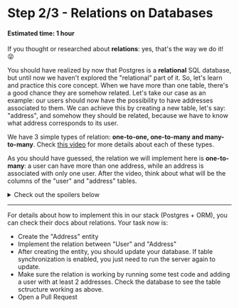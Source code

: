 # Step 2/3 - Relations on Databases
#### Estimated time: 1 hour

If you thought or researched about **relations**: yes, that's the way we do it! 😝

You should have realized by now that Postgres is a **relational** SQL database, but until now we haven't explored the "relational" part of it. So, let's learn and practice this core concept. When we have more than one table, there's a good chance they are somehow related. Let's take our case as an example: our users should now have the possibility to have addresses associated to them. We can achieve this by creating a new table, let's say: "address", and somehow they should be related, because we have to know what address corresponds to its user.

We have 3 simple types of relation: **one-to-one, one-to-many and many-to-many**. Check [this video](https://www.taqcursos.com.br/course/5?videoId=38) for more details about each of these types.

As you should have guessed, the relation we will implement here is **one-to-many**: a user can have more than one address, while an address is associated with only one user. After the video, think about what will be the columns of the "user" and "address" tables.

<details>
  <summary>Check out the spoilers below</summary>

  ```txt
  +-------------+--------------+
  |            user            |
  +-------------+--------------+
  | id          | PRIMARY KEY  |
  | name        |              | 
  | email       |              |
  | birthDate   |              |
  | password    |              |
  +-------------+--------------+

  +--------------+--------------+
  |          address            |
  +--------------+--------------+
  | id           | PRIMARY KEY  |
  | cep          |              | 
  | street       |              |
  | streetNumber |              |
  | complement   |              |
  | neighborhood |              |
  | city         |              |
  | state        |              |
  | userId       | FOREIGN KEY  |  ----> this is how we know which user this address belongs to.
  +--------------+--------------+

  The address table has a "foreign key", which is the "primary key" from the "user" table. If you have doubts about this, there should be a lot of good material on the internet about the subject.
  ```
</details>


----

For details about how to implement this in our stack (Postgres + ORM), you can check their docs about relations. Your task now is:

- Create the "Address" entity
- Implement the relation between "User" and "Address"
- After creating the entity, you should update your database. If table synchronization is enabled, you just need to run the server again to update.
- Make sure the relation is working by running some test code and adding a user with at least 2 addresses. Check the database to see the table sctructure working as above.
- Open a Pull Request
